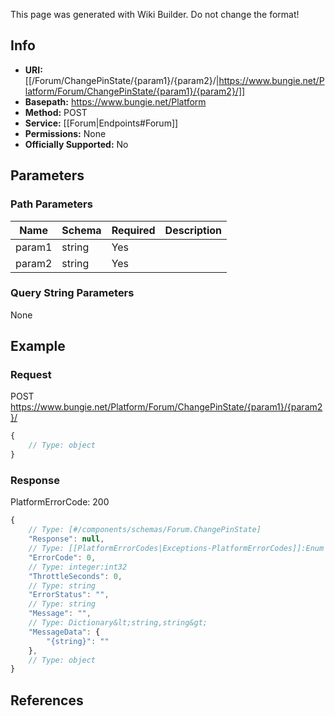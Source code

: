 <span class="wiki-builder">This page was generated with Wiki Builder. Do not change the format!</span>

## Info


* **URI:** [[/Forum/ChangePinState/{param1}/{param2}/|https://www.bungie.net/Platform/Forum/ChangePinState/{param1}/{param2}/]]
* **Basepath:** https://www.bungie.net/Platform
* **Method:** POST
* **Service:** [[Forum|Endpoints#Forum]]
* **Permissions:** None
* **Officially Supported:** No

## Parameters
### Path Parameters
Name | Schema | Required | Description
---- | ------ | -------- | -----------
param1 | string | Yes | 
param2 | string | Yes | 

### Query String Parameters
None

## Example
### Request
POST https://www.bungie.net/Platform/Forum/ChangePinState/{param1}/{param2}/
```javascript
{
    // Type: object
}

```

### Response
PlatformErrorCode: 200
```javascript
{
    // Type: [#/components/schemas/Forum.ChangePinState]
    "Response": null,
    // Type: [[PlatformErrorCodes|Exceptions-PlatformErrorCodes]]:Enum
    "ErrorCode": 0,
    // Type: integer:int32
    "ThrottleSeconds": 0,
    // Type: string
    "ErrorStatus": "",
    // Type: string
    "Message": "",
    // Type: Dictionary&lt;string,string&gt;
    "MessageData": {
        "{string}": ""
    },
    // Type: object
}

```

## References
